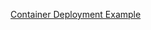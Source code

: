 [Container Deployment Example](https://learn.microsoft.com/en-us/azure/container-instances/container-instances-multi-container-yaml)
